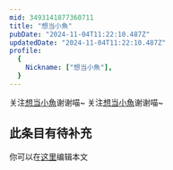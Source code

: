 ```yaml
---
mid: 3493141877360711
title: "想当小魚"
pubDate: "2024-11-04T11:22:10.487Z"
updatedDate: "2024-11-04T11:22:10.487Z"
profile:
  {
    Nickname: ["想当小魚"],
  }
---
```


关注[想当小魚](https://space.bilibili.com/3493141877360711)谢谢喵~ 关注[想当小魚](https://space.bilibili.com/3493141877360711)谢谢喵~

## 此条目有待补充
你可以在[这里](https://github.com/Yuhanawa/VTuber.ICU-Content/edit/master/v/想当小魚/index.md)编辑本文
